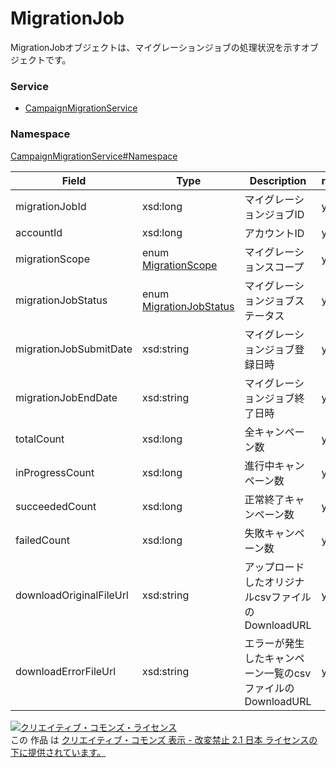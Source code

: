

# MigrationJob

MigrationJobオブジェクトは、マイグレーションジョブの処理状況を示すオブジェクトです。

### Service

+ [CampaignMigrationService](../../services/CampaignMigrationService.md)

### Namespace

[CampaignMigrationService#Namespace](../../services/CampaignMigrationService.md#namespace)

| Field | Type | Description | response |
| ----- | ---- | ----------- | -------- |
| migrationJobId | xsd:long | マイグレーションジョブID | yes | |
| accountId | xsd:long | アカウントID | yes | |
| migrationScope | enum [MigrationScope](./MigrationScope.md) | マイグレーションスコープ | yes | |
| migrationJobStatus | enum [MigrationJobStatus](./MigrationJobStatus.md) | マイグレーションジョブステータス | yes | |
| migrationJobSubmitDate | xsd:string | マイグレーションジョブ登録日時 | yes | |
| migrationJobEndDate | xsd:string | マイグレーションジョブ終了日時 | yes | |
| totalCount | xsd:long | 全キャンペーン数 | yes | |
| inProgressCount | xsd:long | 進行中キャンペーン数 | yes | |
| succeededCount | xsd:long | 正常終了キャンペーン数 | yes | |
| failedCount | xsd:long | 失敗キャンペーン数 | yes | |
| downloadOriginalFileUrl | xsd:string | アップロードしたオリジナルcsvファイルのDownloadURL | yes | |
| downloadErrorFileUrl | xsd:string | エラーが発生したキャンペーン一覧のcsvファイルのDownloadURL | yes | |

<a rel="license" href="http://creativecommons.org/licenses/by-nd/2.1/jp/"><img alt="クリエイティブ・コモンズ・ライセンス" style="border-width:0" src="https://i.creativecommons.org/l/by-nd/2.1/jp/88x31.png" /></a><br />この 作品 は <a rel="license" href="http://creativecommons.org/licenses/by-nd/2.1/jp/">クリエイティブ・コモンズ 表示 - 改変禁止 2.1 日本 ライセンスの下に提供されています。</a>
